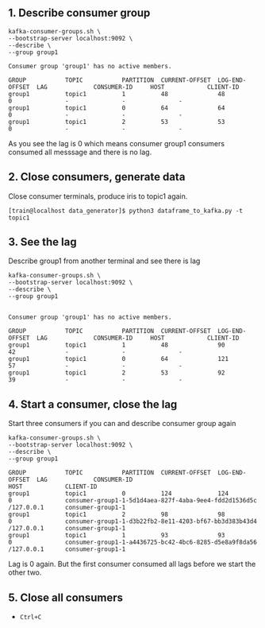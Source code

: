 ## 1. Describe consumer group
```
kafka-consumer-groups.sh \
--bootstrap-server localhost:9092 \
--describe \
--group group1

Consumer group 'group1' has no active members.

GROUP           TOPIC           PARTITION  CURRENT-OFFSET  LOG-END-OFFSET  LAG             CONSUMER-ID     HOST            CLIENT-ID
group1          topic1          1          48              48              0               -               -               -
group1          topic1          0          64              64              0               -               -               -
group1          topic1          2          53              53              0               -               -               -
```

As you see the lag is 0 which means consumer group1 consumers consumed all messsage and there is no lag.

## 2. Close consumers, generate data 
Close consumer terminals, produce iris to topic1 again.  

` [train@localhost data_generator]$ python3 dataframe_to_kafka.py -t topic1  `

## 3. See the lag 
Describe group1 from another terminal and see there is lag
```
kafka-consumer-groups.sh \
--bootstrap-server localhost:9092 \
--describe \
--group group1


Consumer group 'group1' has no active members.

GROUP           TOPIC           PARTITION  CURRENT-OFFSET  LOG-END-OFFSET  LAG             CONSUMER-ID     HOST            CLIENT-ID
group1          topic1          1          48              90              42              -               -               -
group1          topic1          0          64              121             57              -               -               -
group1          topic1          2          53              92              39              -               -               -
```

## 4. Start a consumer, close the lag
Start three consumers if you can and describe consumer group again
```
kafka-consumer-groups.sh \
--bootstrap-server localhost:9092 \
--describe \
--group group1

GROUP           TOPIC           PARTITION  CURRENT-OFFSET  LOG-END-OFFSET  LAG             CONSUMER-ID                                            HOST            CLIENT-ID
group1          topic1          0          124             124             0               consumer-group1-1-5d1d4aea-827f-4aba-9ee4-fdd2d1536d5c /127.0.0.1      consumer-group1-1
group1          topic1          2          98              98              0               consumer-group1-1-d3b22fb2-8e11-4203-bf67-bb3d383b43d4 /127.0.0.1      consumer-group1-1
group1          topic1          1          93              93              0               consumer-group1-1-a4436725-bc42-4bc6-8285-d5e8a9f8da56 /127.0.0.1      consumer-group1-1
```

Lag is 0 again. But the first consumer consumed all lags before we start the other two.

## 5. Close all consumers 
- `Ctrl+C`